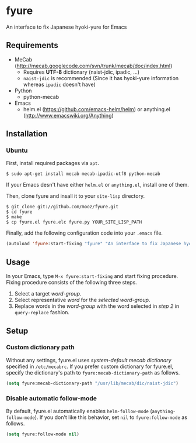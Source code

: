 # fyure

An interface to fix Japanese hyoki-yure for Emacs

## Requirements

- MeCab (http://mecab.googlecode.com/svn/trunk/mecab/doc/index.html)
  - Requires **UTF-8** dictionary (naist-jdic, ipadic, ...)
  - `naist-jdic` is recommended (Since it has hyoki-yure information whereas `ipadic` doesn't have)
- Python
  - python-mecab
- Emacs
  - helm.el (https://github.com/emacs-helm/helm) or anything.el (http://www.emacswiki.org/Anything)

## Installation

### Ubuntu

First, install required packages via `apt`.

    $ sudo apt-get install mecab mecab-ipadic-utf8 python-mecab

If your Emacs desn't have either `helm.el` or `anything.el`, install one of them.

Then, clone fyure and insall it to your `site-lisp` directory.

    $ git clone git://github.com/mooz/fyure.git
    $ cd fyure
    $ make
    $ cp fyure.el fyure.elc fyure.py YOUR_SITE_LISP_PATH

Finally, add the following configuration code into your `.emacs` file.

```lisp
(autoload 'fyure:start-fixing "fyure" "An interface to fix Japanese hyoki-yure." t)
```

## Usage

In your Emacs, type `M-x fyure:start-fixing` and start fixing procedure. Fixing procedure consists of the following three steps.

1. Select a target *word-group*.
2. Select representative *word* for the *selected word-group*.
3. Replace words in the *word-group* with the word selected in *step 2* in `query-replace` fashion.

## Setup

### Custom dictionary path

Without any settings, fyure.el uses *system-default mecab dictionary* specified in `/etc/mecabrc`. If you prefer custom dictionary for fyure.el, specify the dictionary's path to `fyure:mecab-dictionary-path` as follows.

```lisp
(setq fyure:mecab-dictionary-path "/usr/lib/mecab/dic/naist-jdic")
```

### Disable automatic follow-mode

By default, fyure.el automatically enables `helm-follow-mode` (`anything-follow-mode`). If you don't like this behavior, set `nil` to `fyure:follow-mode` as follows.

```lisp
(setq fyure:follow-mode nil)
```
